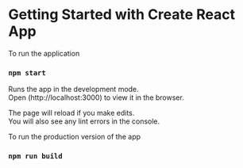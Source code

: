 # Getting Started with Create React App

To run the application

### `npm start`

Runs the app in the development mode.\
Open (http://localhost:3000) to view it in the browser.

The page will reload if you make edits.\
You will also see any lint errors in the console.

To run the production version of the app

### `npm run build`

